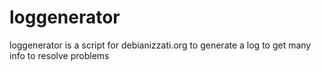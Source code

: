 loggenerator
============

loggenerator is a script for debianizzati.org to generate a log to get many info to resolve problems
